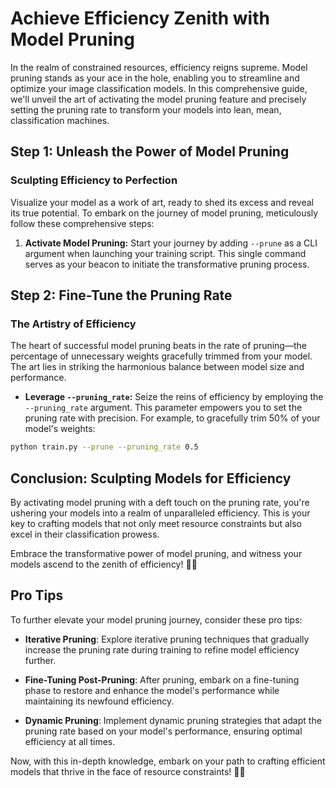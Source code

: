 # Achieve Efficiency Zenith with Model Pruning

In the realm of constrained resources, efficiency reigns supreme. Model pruning stands as your ace in the hole, enabling you to streamline and optimize your image classification models. In this comprehensive guide, we'll unveil the art of activating the model pruning feature and precisely setting the pruning rate to transform your models into lean, mean, classification machines.

## Step 1: Unleash the Power of Model Pruning

### Sculpting Efficiency to Perfection

Visualize your model as a work of art, ready to shed its excess and reveal its true potential. To embark on the journey of model pruning, meticulously follow these comprehensive steps:

1. **Activate Model Pruning:** Start your journey by adding `--prune` as a CLI argument when launching your training script. This single command serves as your beacon to initiate the transformative pruning process.

## Step 2: Fine-Tune the Pruning Rate

### The Artistry of Efficiency

The heart of successful model pruning beats in the rate of pruning—the percentage of unnecessary weights gracefully trimmed from your model. The art lies in striking the harmonious balance between model size and performance.

- **Leverage `--pruning_rate`:** Seize the reins of efficiency by employing the `--pruning_rate` argument. This parameter empowers you to set the pruning rate with precision. For example, to gracefully trim 50% of your model's weights:

```bash
python train.py --prune --pruning_rate 0.5
```

## Conclusion: Sculpting Models for Efficiency

By activating model pruning with a deft touch on the pruning rate, you're ushering your models into a realm of unparalleled efficiency. This is your key to crafting models that not only meet resource constraints but also excel in their classification prowess.

Embrace the transformative power of model pruning, and witness your models ascend to the zenith of efficiency! 🚀🌟

## Pro Tips

To further elevate your model pruning journey, consider these pro tips:

- **Iterative Pruning**: Explore iterative pruning techniques that gradually increase the pruning rate during training to refine model efficiency further.

- **Fine-Tuning Post-Pruning**: After pruning, embark on a fine-tuning phase to restore and enhance the model's performance while maintaining its newfound efficiency.

- **Dynamic Pruning**: Implement dynamic pruning strategies that adapt the pruning rate based on your model's performance, ensuring optimal efficiency at all times.

Now, with this in-depth knowledge, embark on your path to crafting efficient models that thrive in the face of resource constraints! 🧠💡
